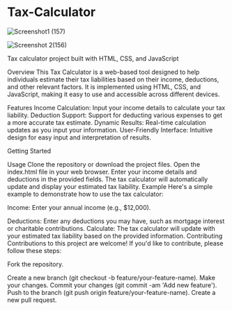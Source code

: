 # Tax-Calculator

![Screenshot1 (157)](https://github.com/Arnav2654/Tax-Calculator/assets/128738350/eb53adcc-5c06-4310-8a58-595151898fcd)

![Screenshot 2(156)](https://github.com/Arnav2654/Tax-Calculator/assets/128738350/094662db-2326-42a8-8cf2-d0ba3f18b26d)



Tax calculator project built with HTML, CSS, and JavaScript



Overview
This Tax Calculator is a web-based tool designed to help individuals estimate their tax liabilities based on their income, deductions, and other relevant factors. It is implemented using HTML, CSS, and JavaScript, making it easy to use and accessible across different devices.

Features
Income Calculation: Input your income details to calculate your tax liability.
Deduction Support: Support for deducting various expenses to get a more accurate tax estimate.
Dynamic Results: Real-time calculation updates as you input your information.
User-Friendly Interface: Intuitive design for easy input and interpretation of results.

Getting Started

Usage
Clone the repository or download the project files.
Open the index.html file in your web browser.
Enter your income details and deductions in the provided fields.
The tax calculator will automatically update and display your estimated tax liability.
Example
Here's a simple example to demonstrate how to use the tax calculator:

Income: Enter your annual income (e.g., $12,000).

Deductions: Enter any deductions you may have, such as mortgage interest or charitable contributions.
Calculate: The tax calculator will update with your estimated tax liability based on the provided information.
Contributing
Contributions to this project are welcome! If you'd like to contribute, please follow these steps:

Fork the repository.

Create a new branch (git checkout -b feature/your-feature-name).
Make your changes.
Commit your changes (git commit -am 'Add new feature').
Push to the branch (git push origin feature/your-feature-name).
Create a new pull request.
